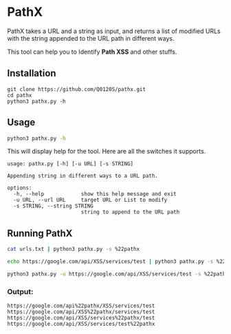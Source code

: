 # PathX
PathX takes a URL and a string as input, and returns a list of modified URLs with the string appended to the URL path in different ways.

This tool can help you to Identify **Path XSS** and other stuffs.
## Installation
```console
git clone https://github.com/Q0120S/pathx.git
cd pathx
python3 pathx.py -h
```
## Usage
```bash
python3 pathx.py -h
```
This will display help for the tool. Here are all the switches it supports.
```console
usage: pathx.py [-h] [-u URL] [-s STRING]

Appending string in different ways to a URL path.

options:
  -h, --help            show this help message and exit
  -u URL, --url URL     target URL or List to modify
  -s STRING, --string STRING
                        string to append to the URL path
```
## Running PathX
```bash
cat urls.txt | python3 pathx.py -s %22pathx
```
```bash
echo https://google.com/api/XSS/services/test | python3 pathx.py -s %22pathx
```
```bash
python3 pathx.py -u https://google.com/api/XSS/services/test -s %22pathx
```
### Output:
```console
https://google.com/api%22pathx/XSS/services/test
https://google.com/api/XSS%22pathx/services/test
https://google.com/api/XSS/services%22pathx/test
https://google.com/api/XSS/services/test%22pathx
```
